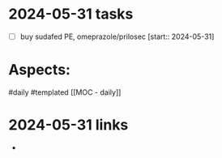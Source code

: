 
# 2024-05-31 tasks

- [ ] buy sudafed PE, omeprazole/prilosec [start:: 2024-05-31] 

# Aspects:
#daily #templated
[[MOC - daily]]

# 2024-05-31 links
- 



